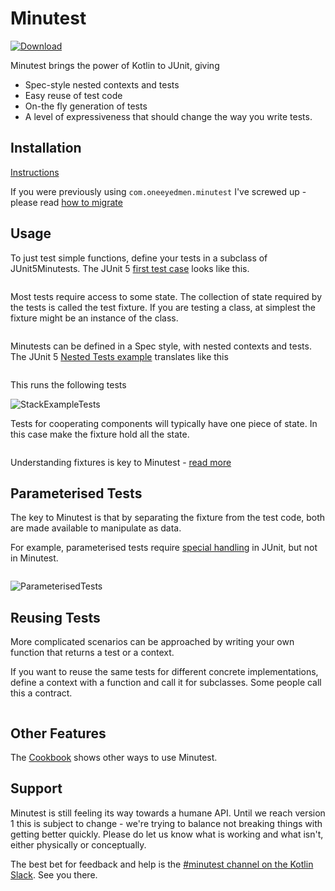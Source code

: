 # Minutest

[ ![Download](https://api.bintray.com/packages/dmcg/oneeyedmen-mvn/minutest.dev/images/download.svg) ](https://bintray.com/dmcg/oneeyedmen-mvn/minutest/_latestVersion)

Minutest brings the power of Kotlin to JUnit, giving

* Spec-style nested contexts and tests
* Easy reuse of test code
* On-the fly generation of tests
* A level of expressiveness that should change the way you write tests.

## Installation

[Instructions](installation.md)

If you were previously using `com.oneeyedmen.minutest` I've screwed up - please read [how to migrate](com.oneeyedmen.md) 

## Usage

To just test simple functions, define your tests in a subclass of JUnit5Minutests. The JUnit 5 [first test case](https://junit.org/junit5/docs/current/user-guide/#writing-tests) looks like this.

```insert-kotlin core/src/test/kotlin/dev/minutest/examples/FirstMinutests.kt
```

Most tests require access to some state. The collection of state required by the tests is called the test fixture. If you are testing a class, at simplest the fixture might be an instance of the class.

```insert-kotlin core/src/test/kotlin/dev/minutest/examples/SimpleStackExampleTests.kt
```

Minutests can be defined in a Spec style, with nested contexts and tests. The JUnit 5 [Nested Tests example](https://junit.org/junit5/docs/current/user-guide/#writing-tests-nested) translates like this 

```insert-kotlin core/src/test/kotlin/dev/minutest/examples/StackExampleTests.kt
```

This runs the following tests

![StackExampleTests](images/StackExampleTests.png)

Tests for cooperating components will typically have one piece of state. In this case make the fixture hold all the state. 

```insert-kotlin core/src/test/kotlin/dev/minutest/examples/CompoundFixtureExampleTests.kt
```

Understanding fixtures is key to Minutest - [read more](fixtures.md)

## Parameterised Tests

The key to Minutest is that by separating the fixture from the test code, both are made available to manipulate as data. 

For example, parameterised tests require [special handling](https://junit.org/junit5/docs/current/user-guide/#writing-tests-parameterized-tests) in JUnit, but not in Minutest.

```insert-kotlin core/src/test/kotlin/dev/minutest/examples/ParameterisedExampleTests.kt
```

![ParameterisedTests](images/ParameterisedTests.png)

## Reusing Tests

More complicated scenarios can be approached by writing your own function that returns a test or a context.
 
If you want to reuse the same tests for different concrete implementations, define a context with a function and call it for subclasses. Some people call this a contract.

```insert-kotlin core/src/test/kotlin/dev/minutest/examples/ContractsExampleTests.kt
```

## Other Features

The [Cookbook](Cookbook.md) shows other ways to use Minutest. 

## Support

Minutest is still feeling its way towards a humane API. Until we reach version 1 this is subject to change - we're trying to balance not breaking things with getting better quickly. Please do let us know what is working and what isn't, either physically or conceptually.

The best bet for feedback and help is the [#minutest channel on the Kotlin Slack](https://kotlinlang.slack.com/messages/CCYE00YM6). See you there.